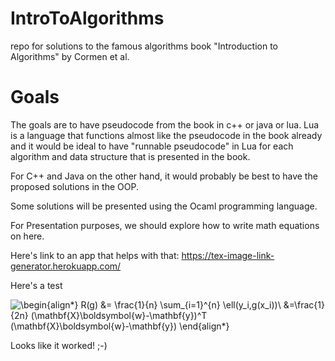 # IntroToAlgorithms
repo for solutions to the famous algorithms book "Introduction to Algorithms" by Cormen et al.

# Goals

The goals are to have pseudocode from the book in c++ or java or lua.
Lua is a language that functions almost like the pseudocode in the book 
already and it would be ideal to have "runnable pseudocode" in Lua for 
each algorithm and data structure that is presented in the book.

For C++ and Java on the other hand, it would probably be best to have 
the proposed solutions in the OOP. 

Some solutions will be presented using the Ocaml programming language.

For Presentation purposes, we should explore how to write math equations 
on here.

Here's link to an app that helps with that:
https://tex-image-link-generator.herokuapp.com/

Here's a test

![\begin{align*}
R(g) &= \frac{1}{n} \sum_{i=1}^{n} \ell(y_i,g(x_i))\\
&=\frac{1}{2n} (\mathbf{X}\boldsymbol{w}-\mathbf{y})^T (\mathbf{X}\boldsymbol{w}-\mathbf{y})
\end{align*}
](https://render.githubusercontent.com/render/math?math=%5Cdisplaystyle+%5Cbegin%7Balign%2A%7D%0AR%28g%29+%26%3D+%5Cfrac%7B1%7D%7Bn%7D+%5Csum_%7Bi%3D1%7D%5E%7Bn%7D+%5Cell%28y_i%2Cg%28x_i%29%29%5C%5C%0A%26%3D%5Cfrac%7B1%7D%7B2n%7D+%28%5Cmathbf%7BX%7D%5Cboldsymbol%7Bw%7D-%5Cmathbf%7By%7D%29%5ET+%28%5Cmathbf%7BX%7D%5Cboldsymbol%7Bw%7D-%5Cmathbf%7By%7D%29%0A%5Cend%7Balign%2A%7D%0A)

Looks like it worked! ;-)
